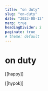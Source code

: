 ```yaml
---
title: "on duty"
slug: "on-duty"
date: "2023-08-12"
marp: true
headingDivider: 2
paginate: true
# theme: default
---
```


# on duty

[[happy]]

[[hypok]]
